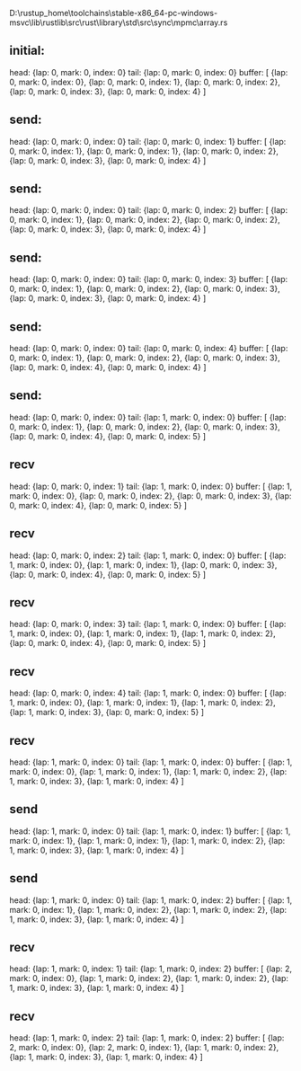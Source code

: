 D:\rustup_home\toolchains\stable-x86_64-pc-windows-msvc\lib\rustlib\src\rust\library\std\src\sync\mpmc\array.rs

## initial:

head: {lap: 0, mark: 0, index: 0}
tail: {lap: 0, mark: 0, index: 0}
buffer:
[
    {lap: 0, mark: 0, index: 0},
    {lap: 0, mark: 0, index: 1},
    {lap: 0, mark: 0, index: 2},
    {lap: 0, mark: 0, index: 3},
    {lap: 0, mark: 0, index: 4}
]

## send:

head: {lap: 0, mark: 0, index: 0}
tail: {lap: 0, mark: 0, index: 1}
buffer:
[
    {lap: 0, mark: 0, index: 1},
    {lap: 0, mark: 0, index: 1},
    {lap: 0, mark: 0, index: 2},
    {lap: 0, mark: 0, index: 3},
    {lap: 0, mark: 0, index: 4}
]

## send:

head: {lap: 0, mark: 0, index: 0}
tail: {lap: 0, mark: 0, index: 2}
buffer:
[
    {lap: 0, mark: 0, index: 1},
    {lap: 0, mark: 0, index: 2},
    {lap: 0, mark: 0, index: 2},
    {lap: 0, mark: 0, index: 3},
    {lap: 0, mark: 0, index: 4}
]

## send:

head: {lap: 0, mark: 0, index: 0}
tail: {lap: 0, mark: 0, index: 3}
buffer:
[
    {lap: 0, mark: 0, index: 1},
    {lap: 0, mark: 0, index: 2},
    {lap: 0, mark: 0, index: 3},
    {lap: 0, mark: 0, index: 3},
    {lap: 0, mark: 0, index: 4}
]

## send:

head: {lap: 0, mark: 0, index: 0}
tail: {lap: 0, mark: 0, index: 4}
buffer:
[
    {lap: 0, mark: 0, index: 1},
    {lap: 0, mark: 0, index: 2},
    {lap: 0, mark: 0, index: 3},
    {lap: 0, mark: 0, index: 4},
    {lap: 0, mark: 0, index: 4}
]

## send:

head: {lap: 0, mark: 0, index: 0}
tail: {lap: 1, mark: 0, index: 0}
buffer:
[
    {lap: 0, mark: 0, index: 1},
    {lap: 0, mark: 0, index: 2},
    {lap: 0, mark: 0, index: 3},
    {lap: 0, mark: 0, index: 4},
    {lap: 0, mark: 0, index: 5}
]

## recv

head: {lap: 0, mark: 0, index: 1}
tail: {lap: 1, mark: 0, index: 0}
buffer:
[
    {lap: 1, mark: 0, index: 0},
    {lap: 0, mark: 0, index: 2},
    {lap: 0, mark: 0, index: 3},
    {lap: 0, mark: 0, index: 4},
    {lap: 0, mark: 0, index: 5}
]

## recv

head: {lap: 0, mark: 0, index: 2}
tail: {lap: 1, mark: 0, index: 0}
buffer:
[
    {lap: 1, mark: 0, index: 0},
    {lap: 1, mark: 0, index: 1},
    {lap: 0, mark: 0, index: 3},
    {lap: 0, mark: 0, index: 4},
    {lap: 0, mark: 0, index: 5}
]

## recv

head: {lap: 0, mark: 0, index: 3}
tail: {lap: 1, mark: 0, index: 0}
buffer:
[
    {lap: 1, mark: 0, index: 0},
    {lap: 1, mark: 0, index: 1},
    {lap: 1, mark: 0, index: 2},
    {lap: 0, mark: 0, index: 4},
    {lap: 0, mark: 0, index: 5}
]

## recv

head: {lap: 0, mark: 0, index: 4}
tail: {lap: 1, mark: 0, index: 0}
buffer:
[
    {lap: 1, mark: 0, index: 0},
    {lap: 1, mark: 0, index: 1},
    {lap: 1, mark: 0, index: 2},
    {lap: 1, mark: 0, index: 3},
    {lap: 0, mark: 0, index: 5}
]

## recv

head: {lap: 1, mark: 0, index: 0}
tail: {lap: 1, mark: 0, index: 0}
buffer:
[
    {lap: 1, mark: 0, index: 0},
    {lap: 1, mark: 0, index: 1},
    {lap: 1, mark: 0, index: 2},
    {lap: 1, mark: 0, index: 3},
    {lap: 1, mark: 0, index: 4}
]

## send

head: {lap: 1, mark: 0, index: 0}
tail: {lap: 1, mark: 0, index: 1}
buffer:
[
    {lap: 1, mark: 0, index: 1},
    {lap: 1, mark: 0, index: 1},
    {lap: 1, mark: 0, index: 2},
    {lap: 1, mark: 0, index: 3},
    {lap: 1, mark: 0, index: 4}
]

## send

head: {lap: 1, mark: 0, index: 0}
tail: {lap: 1, mark: 0, index: 2}
buffer:
[
    {lap: 1, mark: 0, index: 1},
    {lap: 1, mark: 0, index: 2},
    {lap: 1, mark: 0, index: 2},
    {lap: 1, mark: 0, index: 3},
    {lap: 1, mark: 0, index: 4}
]

## recv

head: {lap: 1, mark: 0, index: 1}
tail: {lap: 1, mark: 0, index: 2}
buffer:
[
    {lap: 2, mark: 0, index: 0},
    {lap: 1, mark: 0, index: 2},
    {lap: 1, mark: 0, index: 2},
    {lap: 1, mark: 0, index: 3},
    {lap: 1, mark: 0, index: 4}
]

## recv

head: {lap: 1, mark: 0, index: 2}
tail: {lap: 1, mark: 0, index: 2}
buffer:
[
    {lap: 2, mark: 0, index: 0},
    {lap: 2, mark: 0, index: 1},
    {lap: 1, mark: 0, index: 2},
    {lap: 1, mark: 0, index: 3},
    {lap: 1, mark: 0, index: 4}
]
